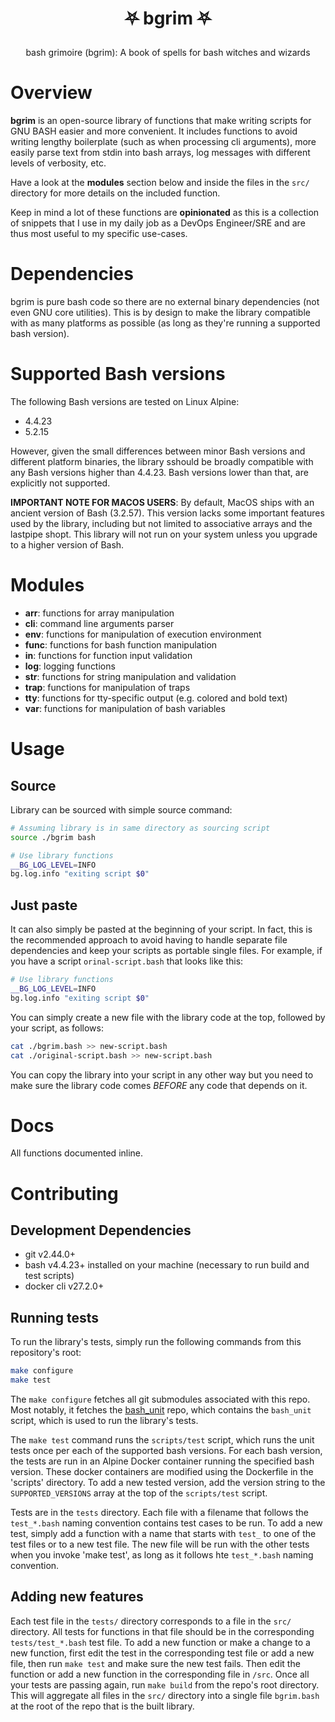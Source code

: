 # <p align="center">⛧ bgrim ⛧</p>
<p align="center"> <bold>bash grimoire (bgrim)</bold>: A book of spells for bash witches and wizards</p>

# Overview
**bgrim** is an open-source library of functions that make writing scripts for GNU BASH easier and more convenient. It includes functions to avoid writing lengthy boilerplate (such as when processing cli arguments), more easily parse text from stdin into bash arrays, log messages with different levels of verbosity, etc. 

Have a look at the **modules** section below and inside the files in the `src/` directory for more details on the included function. 

Keep in mind a lot of these functions are **opinionated** as this is a collection of snippets that I use in my daily job as a DevOps Engineer/SRE and are thus most useful to my specific use-cases.

# Dependencies
bgrim is pure bash code so there are no external binary dependencies (not even GNU core utilities). This is by design to make the library compatible with as many platforms as possible (as long as they're running a supported bash version).

# Supported Bash versions
The following Bash versions are tested on Linux Alpine:
- 4.4.23
- 5.2.15

However, given the small differences between minor Bash versions and different platform binaries, the library sshould be broadly compatible with any Bash versions higher than 4.4.23. Bash versions lower than that, are explicitly not supported.

**IMPORTANT NOTE FOR MACOS USERS**: By default, MacOS ships with an ancient version of Bash (3.2.57). This version lacks some important features used by the library, including but not limited to associative arrays and the lastpipe shopt. This library will not run on your system unless you upgrade to a higher version of Bash.

# Modules
- **arr**: functions for array manipulation
- **cli**: command line arguments parser
- **env**: functions for manipulation of execution environment
- **func**: functions for bash function manipulation
- **in**: functions for function input validation 
- **log**: logging functions
- **str**: functions for string manipulation and validation
- **trap**: functions for manipulation of traps
- **tty**: functions for tty-specific output (e.g. colored and bold text)
- **var**: functions for manipulation of bash variables

# Usage
## Source
Library can be sourced with simple source command:
```bash
# Assuming library is in same directory as sourcing script
source ./bgrim bash 

# Use library functions
__BG_LOG_LEVEL=INFO
bg.log.info "exiting script $0"
```

## Just paste
It can also simply be pasted at the beginning of your script. In fact,
this is the recommended approach to avoid having to handle separate
file dependencies and keep your scripts as portable single files. For example,
if you have a script `orinal-script.bash` that looks like this:
```bash
# Use library functions
__BG_LOG_LEVEL=INFO
bg.log.info "exiting script $0"
```

You can simply create a new file with the library code at the top,
followed by your script, as follows:
```bash
cat ./bgrim.bash >> new-script.bash
cat ./original-script.bash >> new-script.bash
```

You can copy the library into your script in any other way but you
need to make sure the library code comes *BEFORE* any code that
depends on it.


# Docs
All functions documented inline. 

# Contributing
## Development Dependencies
- git v2.44.0+
- bash v4.4.23+ installed on your machine (necessary to run build and test scripts)
- docker cli v27.2.0+

## Running tests
To run the library's tests, simply run the following commands from this repository's root:
```bash
make configure
make test
```

The `make configure` fetches all git submodules associated with this repo. Most notably, it fetches the [bash_unit](https://github.com/pgrange/bash_unit) repo, which contains the `bash_unit` script, which is used to run the library's tests.

The `make test` command runs the `scripts/test` script, which runs the unit tests once per each of the supported bash versions. For each bash version, the tests are run in an Alpine Docker container running the specified bash version. These docker containers are modified using the Dockerfile in the 'scripts' directory. To add a new tested version, add the version string to the `SUPPORTED_VERSIONS` array at the top of the `scripts/test` script.

Tests are in the `tests` directory. Each file with a filename that follows the `test_*.bash` naming convention contains test cases to be run. To add a new test, simply add a function with a name that starts with `test_` to one of the test files or to a new test file. The new file will be run with the other tests when you invoke 'make test', as long as it follows hte `test_*.bash` naming convention. 

## Adding new features
Each test file in the `tests/` directory corresponds to a file in the `src/` directory. All tests for functions in that file should be in the corresponding `tests/test_*.bash` test file. To add a new function or make a change to a new function, first edit the test in the corresponding test file or add a new file, then run `make test` and make sure the new test fails. Then edit the function or add a new function in the corresponding file in `/src`. Once all your tests are passing again, run `make build` from the repo's root directory. This will aggregate all files in the `src/` directory into a single file `bgrim.bash` at the root of the repo that is the built library.

